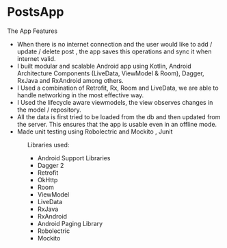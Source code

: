 # PostsApp

The App Features
<ul>
 <li>When there is no internet connection and the user would like to add / update / delete post , the app saves this operations and sync it when internet valid.</li>
<li>I built modular and scalable Android app using Kotlin, Android Architecture Components (LiveData, ViewModel & Room), Dagger, RxJava and RxAndroid among others.</li>
<li>I Used a combination of Retrofit, Rx, Room and LiveData, we are able to handle networking in the most effective way.</li>
<li>I Used the lifecycle aware viewmodels, the view observes changes in the model / repository.</li>
<li>All the data is first tried to be loaded from the db and then updated from the server. This ensures that the app is usable even in an offline mode.</li>
<li>Made unit testing using Robolectric and Mockito , Junit</li>
 <ul>
<h>Libraries used:</h>
<ul>
  <li>Android Support Libraries</li>
 <li>Dagger 2</li>
 <li>Retrofit</li>
 <li>OkHttp</li>
 <li>Room</li>
 <li>ViewModel</li>
 <li>LiveData</li>
 <li>RxJava</li>
 <li>RxAndroid</li>
 <li>Android Paging Library</li>
 <li>Robolectric</li>
 <li>Mockito</li>
  <ul>
